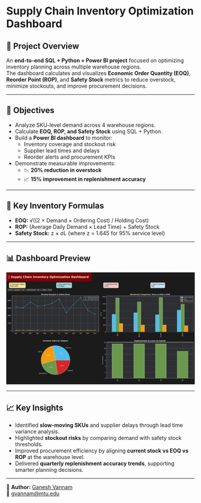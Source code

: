 # Supply Chain Inventory Optimization Dashboard

## 📌 Project Overview
An **end-to-end SQL + Python + Power BI project** focused on optimizing inventory planning across multiple warehouse regions.  
The dashboard calculates and visualizes **Economic Order Quantity (EOQ)**, **Reorder Point (ROP)**, and **Safety Stock** metrics to reduce overstock, minimize stockouts, and improve procurement decisions.

---

## 🎯 Objectives
- Analyze SKU-level demand across 4 warehouse regions.  
- Calculate **EOQ, ROP, and Safety Stock** using SQL + Python.  
- Build a **Power BI dashboard** to monitor:  
  - Inventory coverage and stockout risk  
  - Supplier lead times and delays  
  - Reorder alerts and procurement KPIs  
- Demonstrate measurable improvements:  
  - 📉 **20% reduction in overstock**  
  - 📈 **15% improvement in replenishment accuracy**

---

## 🧮 Key Inventory Formulas
- **EOQ:** √((2 × Demand × Ordering Cost) / Holding Cost)  
- **ROP:** (Average Daily Demand × Lead Time) + Safety Stock  
- **Safety Stock:** z × σL (where z = 1.645 for 95% service level)

---

## 📊 Dashboard Preview
![Dashboard](PowerBI_Dashboard.png)

---
## 📈 Key Insights
- Identified **slow-moving SKUs** and supplier delays through lead time variance analysis.  
- Highlighted **stockout risks** by comparing demand with safety stock thresholds.  
- Improved procurement efficiency by aligning **current stock vs EOQ vs ROP** at the warehouse level.  
- Delivered **quarterly replenishment accuracy trends**, supporting smarter planning decisions.  

---

👤 **Author:** [Ganesh Vannam](https://www.linkedin.com/in/ganesh-vannam-8681642a8)  
📧 gvannam@mtu.edu
